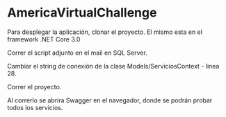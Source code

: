 # AmericaVirtualChallenge

Para desplegar la aplicación, clonar el proyecto. El mismo esta en el framework .NET Core 3.0

Correr el script adjunto en el mail en SQL Server. 

Cambiar el string de conexión de la clase Models/ServiciosContext - linea 28.

Correr el proyecto.

Al correrlo se abrira Swagger en el navegador, donde se podrán probar todos los servicios.  
